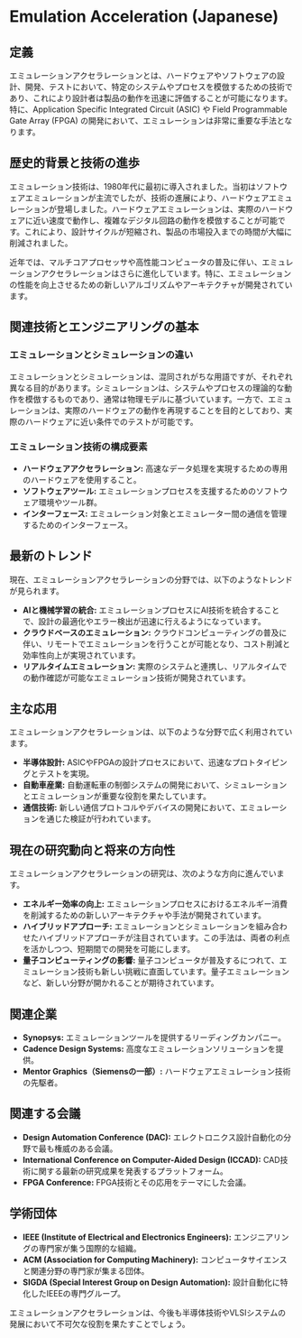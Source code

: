 # Emulation Acceleration (Japanese)

## 定義

エミュレーションアクセラレーションとは、ハードウェアやソフトウェアの設計、開発、テストにおいて、特定のシステムやプロセスを模倣するための技術であり、これにより設計者は製品の動作を迅速に評価することが可能になります。特に、Application Specific Integrated Circuit (ASIC) や Field Programmable Gate Array (FPGA) の開発において、エミュレーションは非常に重要な手法となります。

## 歴史的背景と技術の進歩

エミュレーション技術は、1980年代に最初に導入されました。当初はソフトウェアエミュレーションが主流でしたが、技術の進展により、ハードウェアエミュレーションが登場しました。ハードウェアエミュレーションは、実際のハードウェアに近い速度で動作し、複雑なデジタル回路の動作を模倣することが可能です。これにより、設計サイクルが短縮され、製品の市場投入までの時間が大幅に削減されました。

近年では、マルチコアプロセッサや高性能コンピュータの普及に伴い、エミュレーションアクセラレーションはさらに進化しています。特に、エミュレーションの性能を向上させるための新しいアルゴリズムやアーキテクチャが開発されています。

## 関連技術とエンジニアリングの基本

### エミュレーションとシミュレーションの違い

エミュレーションとシミュレーションは、混同されがちな用語ですが、それぞれ異なる目的があります。シミュレーションは、システムやプロセスの理論的な動作を模倣するものであり、通常は物理モデルに基づいています。一方で、エミュレーションは、実際のハードウェアの動作を再現することを目的としており、実際のハードウェアに近い条件でのテストが可能です。

### エミュレーション技術の構成要素

- **ハードウェアアクセラレーション:** 高速なデータ処理を実現するための専用のハードウェアを使用すること。
- **ソフトウェアツール:** エミュレーションプロセスを支援するためのソフトウェア環境やツール群。
- **インターフェース:** エミュレーション対象とエミュレーター間の通信を管理するためのインターフェース。

## 最新のトレンド

現在、エミュレーションアクセラレーションの分野では、以下のようなトレンドが見られます。

- **AIと機械学習の統合:** エミュレーションプロセスにAI技術を統合することで、設計の最適化やエラー検出が迅速に行えるようになっています。
- **クラウドベースのエミュレーション:** クラウドコンピューティングの普及に伴い、リモートでエミュレーションを行うことが可能となり、コスト削減と効率性向上が実現されています。
- **リアルタイムエミュレーション:** 実際のシステムと連携し、リアルタイムでの動作確認が可能なエミュレーション技術が開発されています。

## 主な応用

エミュレーションアクセラレーションは、以下のような分野で広く利用されています。

- **半導体設計:** ASICやFPGAの設計プロセスにおいて、迅速なプロトタイピングとテストを実現。
- **自動車産業:** 自動運転車の制御システムの開発において、シミュレーションとエミュレーションが重要な役割を果たしています。
- **通信技術:** 新しい通信プロトコルやデバイスの開発において、エミュレーションを通じた検証が行われています。

## 現在の研究動向と将来の方向性

エミュレーションアクセラレーションの研究は、次のような方向に進んでいます。

- **エネルギー効率の向上:** エミュレーションプロセスにおけるエネルギー消費を削減するための新しいアーキテクチャや手法が開発されています。
- **ハイブリッドアプローチ:** エミュレーションとシミュレーションを組み合わせたハイブリッドアプローチが注目されています。この手法は、両者の利点を活かしつつ、短期間での開発を可能にします。
- **量子コンピューティングの影響:** 量子コンピュータが普及するにつれて、エミュレーション技術も新しい挑戦に直面しています。量子エミュレーションなど、新しい分野が開かれることが期待されています。

## 関連企業

- **Synopsys:** エミュレーションツールを提供するリーディングカンパニー。
- **Cadence Design Systems:** 高度なエミュレーションソリューションを提供。
- **Mentor Graphics（Siemensの一部）:** ハードウェアエミュレーション技術の先駆者。

## 関連する会議

- **Design Automation Conference (DAC):** エレクトロニクス設計自動化の分野で最も権威のある会議。
- **International Conference on Computer-Aided Design (ICCAD):** CAD技術に関する最新の研究成果を発表するプラットフォーム。
- **FPGA Conference:** FPGA技術とその応用をテーマにした会議。

## 学術団体

- **IEEE (Institute of Electrical and Electronics Engineers):** エンジニアリングの専門家が集う国際的な組織。
- **ACM (Association for Computing Machinery):** コンピュータサイエンスと関連分野の専門家が集まる団体。
- **SIGDA (Special Interest Group on Design Automation):** 設計自動化に特化したIEEEの専門グループ。

エミュレーションアクセラレーションは、今後も半導体技術やVLSIシステムの発展において不可欠な役割を果たすことでしょう。